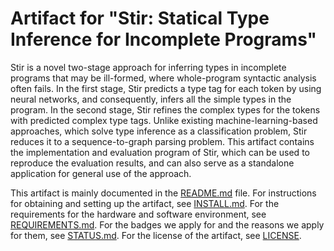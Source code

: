 # Artifact for "Stir: Statical Type Inference for Incomplete Programs"

Stir is a novel two-stage approach for inferring types in incomplete programs that may be ill-formed, where whole-program syntactic analysis often fails. In the first stage, Stir predicts a type tag for each token by using neural networks, and consequently, infers all the simple types in the program. In the second stage, Stir refines the complex types for the tokens with predicted complex type tags. Unlike existing machine-learning-based approaches, which solve type inference as a classification problem, Stir reduces it to a sequence-to-graph parsing problem. This artifact contains the implementation and evaluation program of Stir, which can be used to reproduce the evaluation results, and can also serve as a standalone application for general use of the approach.

This artifact is mainly documented in the [README.md](README.md) file. For instructions for obtaining and setting up the artifact, see [INSTALL.md](INSTALL.md). For the requirements for the hardware and software environment, see [REQUIREMENTS.md](REQUIREMENTS.md). For the badges we apply for and the reasons we apply for them, see [STATUS.md](STATUS.md). For the license of the artifact, see [LICENSE](LICENSE).